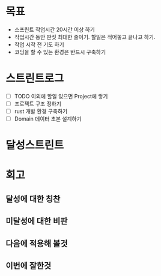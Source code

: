 # 목표
- 스프린트 작업시간 20시간 이상 하기
- 작업시간 동안 딴짓 최대한 줄이기. 할일은 적어놓고 끝나고 하기.
- 작업 시작 전 기도 하기
- 코딩을 할 수 있는 환경은 반드시 구축하기

# 스트린트로그
- [ ] TODO 이외에 할일 있으면 Project에 쌓기
- [ ] 프로젝트 구조 정하기
- [ ] rust 개발 환경 구축하기
- [ ] Domain 데이터 초본 설계하기

# 달성스트린트

# 회고
## 달성에 대한 칭찬
## 미달성에 대한 비판
## 다음에 적용해 볼것
## 이번에 잘한것